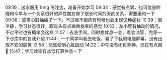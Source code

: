 09:10：送水服用 9mg 专注达，准备开始学习
09:33：感觉有点累，也可能是昨晚和今早与一个关系很好的异性朋友聊了很长时间的天的关系，需要缓和一下
09:38：感觉心脏抽痛了一下，不过我不服药有时候也会出现这种症状
10:39：很冷静，学习状态很好，脚趾头有点微微发麻的感觉
10:53：左小臂有抽动的情况，不过平时也有概率会这样
11:07：去洗手间，同时想休息一会，看会油管，完善一下仓库中的自我介绍
11:44：一个同学叫我去吃饭，看了下我的电脑屏幕，没有出现不安的感觉
13:58：能感受到心脏跳动
14:22：中午没有闭目养神，现在有点困🥱
15:47：学习效率有点低打算休息一下